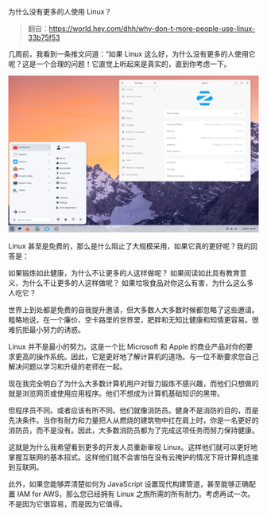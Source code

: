 为什么没有更多的人使用 Linux？

>翻自：https://world.hey.com/dhh/why-don-t-more-people-use-linux-33b75f53

几周前，我看到一条推文问道：“如果 Linux 这么好，为什么没有更多的人使用它呢？这是一个合理的问题！它直觉上听起来是真实的，直到你考虑一下。

![Zorin OS 17.2](image.png)

Linux 甚至是免费的，那么是什么阻止了大规模采用，如果它真的更好呢？我的回答是：

如果锻炼如此健康，为什么不让更多的人这样做呢？
如果阅读如此具有教育意义，为什么不让更多的人这样做呢？
如果垃圾食品对你这么有害，为什么这么多人吃它？

世界上到处都是免费的自我提升邀请，但大多数人大多数时候都忽略了这些邀请。粗略地说，在一个廉价、空卡路里的世界里，肥胖和无知比健康和知情更容易。很难抗拒最小努力的诱惑。

Linux 并不是最小的努力。这是一个比 Microsoft 和 Apple 的商业产品对你的要求更高的操作系统。因此，它是更好地了解计算机的道场。与一位不断要求您自己解决问题以学习和升级的老师在一起。

现在我完全明白了为什么大多数计算机用户对智力锻炼不感兴趣，而他们只想做的就是浏览网页或使用应用程序。他们不想成为计算机基础知识的黑带。

但程序员不同。或者应该有所不同。他们就像消防员。健身不是消防的目的，而是先决条件。当你有耐力和力量把人从燃烧的建筑物中扛在肩上时，你是一名更好的消防员，而不是没有。因此，大多数消防员都为了完成这项任务而努力保持健康。

这就是为什么我希望看到更多的开发人员重新审视 Linux。这样他们就可以更好地掌握互联网的基本招式。这样他们就不会害怕在没有云掩护的情况下将计算机连接到互联网。

此外，如果您能够弄清楚如何为 JavaScript 设置现代构建管道，甚至能够正确配置 IAM for AWS，那么您已经拥有 Linux 之旅所需的所有耐力。考虑再试一次。不是因为它很容易，而是因为它值得。